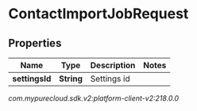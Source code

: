 # ContactImportJobRequest


## Properties

| Name | Type | Description | Notes |
| ------------ | ------------- | ------------- | ------------- |
| **settingsId** | **String** | Settings id |  |




_com.mypurecloud.sdk.v2:platform-client-v2:218.0.0_
